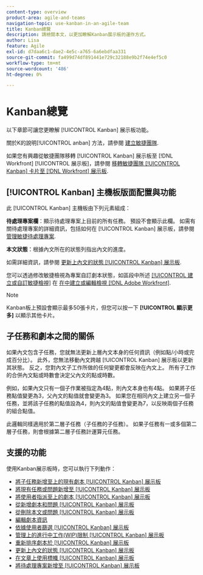 ```yaml
---
content-type: overview
product-area: agile-and-teams
navigation-topic: use-kanban-in-an-agile-team
title: Kanban總覽
description: 請檢閱本文，以更加瞭解Kanban展示板的運作方式。
author: Lisa
feature: Agile
exl-id: d7daa6c1-dae2-4e5c-a765-6a6ebdfaa331
source-git-commit: fa499d74df891441e729c32188e9b2f74e4ef5c0
workflow-type: tm+mt
source-wordcount: '486'
ht-degree: 0%

---
```


# Kanban總覽

<!-- Audited: 01/2024 -->

以下章節可讓您更瞭解 [!UICONTROL Kanban] 展示板功能。

關於K的說明[!UICONTROL anban] 方法，請參閱 [建立敏捷團隊](/help/quicksilver/agile/get-started-with-agile-in-workfront/create-an-agile-team.md).

如果您有興趣從敏捷團隊移轉 [!UICONTROL Kanban] 展示板至 [!DNL Workfront] [!UICONTROL 展示板]，請參閱 [移轉敏捷團隊 [!UICONTROL Kanban] 卡片至 [!DNL Workfront] 展示板](/help/quicksilver/agile/use-boards-agile-planning-tools/migrate-kanban-cards-to-boards.md).

## [!UICONTROL Kanban] 主機板版面配置與功能

此 [!UICONTROL Kanban] 主機板由下列元素組成：

**待處理專案欄**：顯示待處理專案上目前的所有任務。 預設不會顯示此欄。 如需有關待處理專案的詳細資訊，包括如何在 [!UICONTROL Kanban] 展示板，請參閱 [管理敏捷待處理專案](../../agile/work-in-an-agile-environment/manage-the-agile-backlog.md).

**本文狀態**：根據內文所在的狀態列指出內文的進度。

如需詳細資訊，請參閱 [更新上內文的狀態 [!UICONTROL Kanban] 展示板](../../agile/use-kanban-in-an-agile-team/update-the-status-of-stories.md).

您可以透過修改敏捷檢視為專案自訂劇本狀態，如區段中所述 [[!UICONTROL 建立或自訂敏捷檢視]](/help/quicksilver/reports-and-dashboards/reports/reporting-elements/create-edit-views.md#create-or-customize-an-agile-view) 在 [在中建立或編輯檢視 [!DNL Adobe Workfront]](/help/quicksilver/reports-and-dashboards/reports/reporting-elements/create-edit-views.md).

>[!NOTE]
>
>Kanban板上預設會顯示最多50張卡片，但您可以按一下 **[!UICONTROL 顯示更多]** 以顯示其他卡片。

## 子任務和劇本之間的關係

如果內文包含子任務，您就無法更新上層內文本身的任何資訊（例如點/小時或完成百分比）。 此外，您無法移動內文跨越 [!UICONTROL Kanban] 展示板以更新其狀態。 反之，您對內文子工作所做的任何變更都會反映在內文上。 所有子工作的合併內文點或時數會決定父內文的點或時數。

例如，如果內文只有一個子作業被指定為4點，則內文本身也有4點。 如果將子任務點值變更為3，父內文的點值就會變更為3。 如果您在相同內文上建立另一個子任務，並將該子任務的點值設為4，則內文的點值會變更為7，以反映兩個子任務的組合點值。

此邏輯同樣適用於第二層子任務（子任務的子任務）。 如果子任務有一或多個第二層子任務，則會根據第二層子任務計運算元任務。

## 支援的功能

使用Kanban展示板時，您可以執行下列動作：

* [將子任務新增至上的現有劇本 [!UICONTROL Kanban] 展示板](../../agile/use-kanban-in-an-agile-team/add-a-subtask-to-an-existing-story.md)
* [將現有任務或問題新增至 [!UICONTROL Kanban] 展示板](../../agile/use-kanban-in-an-agile-team/add-existing-tasks-or-issues-to-the-kanban-board.md)
* [將使用者指派至上的劇本 [!UICONTROL Kanban] 展示板](../../agile/use-kanban-in-an-agile-team/assign-users-to-a-story.md)
* [從新增劇本和問題 [!UICONTROL Kanban] 展示板](../../agile/use-kanban-in-an-agile-team/add-story-from-kanban-board.md)
* [從刪除本文或問題 [!UICONTROL Kanban] 展示板](../../agile/use-kanban-in-an-agile-team/delete-story-from-kanban-board.md)
* [編輯劇本資訊](../../agile/use-kanban-in-an-agile-team/edit-story-information.md)
* [依據使用者篩選 [!UICONTROL Kanban] 展示板](../../agile/use-kanban-in-an-agile-team/filter-by-user.md)
* [管理上的進行中工作(WIP)限制 [!UICONTROL Kanban] 展示板](../../agile/use-kanban-in-an-agile-team/work-in-progress-limit-on-the-kanban-board.md)
* [重新排序劇本於 [!UICONTROL Kanban] 展示板](../../agile/use-kanban-in-an-agile-team/reorder-stories-on-the-kanban-board.md)
* [更新上內文的狀態 [!UICONTROL Kanban] 展示板](../../agile/use-kanban-in-an-agile-team/update-the-status-of-stories.md)
* [在文章上使用標幟 [!UICONTROL Kanban] 展示板](../../agile/use-kanban-in-an-agile-team/use-flags-on-stories.md)
* [將待處理專案新增至 [!UICONTROL Kanban] 展示板](../../agile/use-kanban-in-an-agile-team/view-the-backlog-on-the-kanban-board.md)
